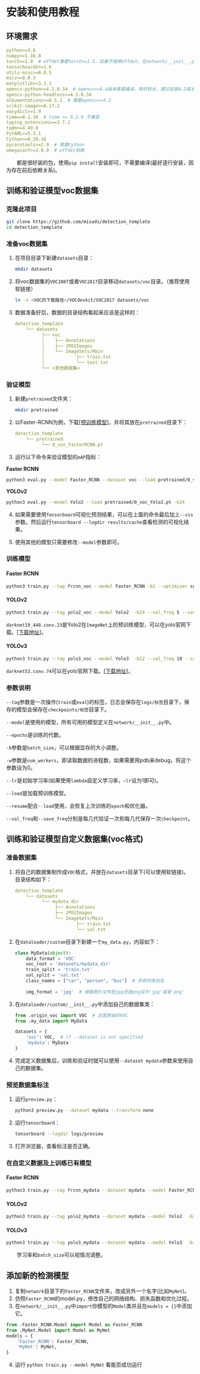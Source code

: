 # 安装和使用教程

## 环境需求

```yaml
python>=3.6
numpy>=1.16.0
torch>=1.0  # effdet需要torch>=1.5，如果不使用effdet，在network/__init__.py下将其注释掉
tensorboardX>=1.6
utils-misc>=0.0.5
mscv>=0.0.3
matplotlib>=3.1.1
opencv-python>=4.2.0.34  # opencv>=4.4版本需要编译，耗时较长，建议安装4.2版本
opencv-python-headless>=4.2.0.34
albumentations>=0.5.1  # 需要opencv>=4.2
scikit-image>=0.17.2
easydict>=1.9
timm==0.1.30  # timm >= 0.2.0 不兼容 
typing_extensions==3.7.2
tqdm>=4.49.0
PyYAML>=5.3.1
Cython>=0.29.16
pycocotools>=2.0  # 需要Cython
omegaconf>=2.0.0  # effdet依赖

```

　　都是很好装的包，使用`pip install`安装即可，不需要编译(最好逐行安装，因为存在前后依赖关系)。

## 训练和验证模型voc数据集

### 克隆此项目

```bash
git clone https://github.com/misads/detection_template
cd detection_template
```

### 准备voc数据集

1. 在项目目录下新建`datasets`目录：

   ```bash
   mkdir datasets
   ```

2. 将voc数据集的`VOC2007`或者`VOC2017`目录移动`datasets/voc`目录。（推荐使用软链接）

   ```bash
   ln -s <VOC的下载路径>/VOCdevkit/VOC2017 datasets/voc
   ```

3. 数据准备好后，数据的目录结构看起来应该是这样的：

   ```yml
   detection_template
       └── datasets
             ├── voc           
             │    ├── Annotations
             │    ├── JPEGImages
             │    └── ImageSets/Main
             │            ├── train.txt
             │            └── test.txt
             └── <其他数据集>
   ```

### 验证模型


1. 新建`pretrained`文件夹：

   ```bash
   mkdir pretrained
   ```

2. 以Faster-RCNN为例，下载[[预训练模型]](https://github.com/misads/detection_template#%E9%A2%84%E8%AE%AD%E7%BB%83%E6%A8%A1%E5%9E%8B)，并将其放在`pretrained`目录下：

   ```yml
   detection_template
       └── pretrained
             └── 0_voc_FasterRCNN.pt
   ```

3. 运行以下命令来验证模型的`mAP`指标：

**Faster RCNN**

   ```bash
   python3 eval.py --model Faster_RCNN --dataset voc --load pretrained/0_voc_FasterRCNN.pt -b1
   ```

**YOLOv2**

   ```bash
   python3 eval.py --model Yolo2 --load pretrained/0_voc_Yolo2.pt -b24 
   ```

4. 如果需要使用`Tensorboard`可视化预测结果，可以在上面的命令最后加上`--vis`参数。然后运行`tensorboard --logdir results/cache`查看检测的可视化结果。

4. 使用其他的模型只需要修改`--model`参数即可。

### 训练模型

#### Faster RCNN

```bash
python3 train.py --tag frcnn_voc --model Faster_RCNN -b1 --optimizer sgd --val_freq 1 --save_freq 1 --lr 0.001
```

#### YOLOv2

```bash
python3 train.py --tag yolo2_voc --model Yolo2  -b24 --val_freq 5 --save_freq 5 --optimizer sgd --lr 0.00005 --scheduler 10x --weights pretrained/darknet19_448.conv.23
```

`darknet19_448.conv.23`是Yolo2在`ImageNet`上的预训练模型，可以在yolo官网下载。[[下载地址]](https://pjreddie.com/media/files/darknet19_448.conv.23)。

#### YOLOv3

```bash
python3 train.py --tag yolo3_voc --model Yolo3  -b12 --val_freq 10 --save_freq 10 --optimizer sgd --lr 0.0001 --scheduler 10x --weights pretrained/darknet53.conv.74
```

`darknet53.conv.74`可以在yolo官网下载。[[下载地址]](https://pjreddie.com/media/files/darknet19_448.conv.23)。

### 参数说明

`--tag`参数是一次操作(`train`或`eval`)的标签，日志会保存在`logs/标签`目录下，保存的模型会保存在`checkpoints/标签`目录下。  

`--model`是使用的模型，所有可用的模型定义在`network/__init__.py`中。  

`--epochs`是训练的代数。  

`-b`参数是`batch_size`，可以根据显存的大小调整。  

`-w`参数是`num_workers`，即读取数据的进程数，如果需要用pdb来debug，将这个参数设为0。  

`--lr`是初始学习率(如果使用`lambda`自定义学习率，`—lr`设为1即可)。

`--load`是加载预训练模型。  

`--resume`配合`--load`使用，会恢复上次训练的`epoch`和优化器。  

`--val_freq`和`--save_freq`分别是每几代验证一次和每几代保存一次`checkpoint`。

## 训练和验证模型自定义数据集(voc格式)

### 准备数据集

1. 将自己的数据集制作成`VOC`格式，并放在`datasets`目录下(可以使用软链接)。目录结构如下：

   ```yml
   detection_template
       └── datasets
             └── mydata_dir    
                  ├── Annotations
                  ├── JPEGImages
                  └── ImageSets/Main
                          ├── train.txt
                          └── val.txt
   ```

2. 在`dataloader/custom`目录下新建一个`my_data.py`，内容如下：

   ```python
   class MyData(object):
       data_format = 'VOC'
       voc_root = 'datasets/mydata_dir'
       train_split = 'train.txt'
       val_split = 'val.txt' 
       class_names = ["car", "person", "bus"]  # 所有的类别名
       
       img_format = 'jpg'  # 根据图片文件是jpg还是png设为'jpg'或者'png'
   ```

3. 在`dataloader/custom/__init__.py`中添加自己的数据集类：

   ```python
   from .origin_voc import VOC  # 这是原始的VOC
   from .my_data import MyData
   
   datasets = {
       'voc': VOC,  # if --dataset is not specified
       'mydata': MyData
   }
   ```

4. 完成定义数据集后，训练和验证时就可以使用`--dataset mydata`参数来使用自己的数据集。

### 预览数据集标注

1. 运行`preview.py`：

   ```bash
   python3 preview.py --dataset mydata --transform none
   ```

2. 运行`tensorboard`：

   ```bash
   tensorboard --logdir logs/preview
   ```

3. 打开浏览器，查看标注是否正确。

### 在自定义数据及上训练已有模型

#### Faster RCNN

```bash
python3 train.py --tag frcnn_mydata --dataset mydata --model Faster_RCNN -b1 --optimizer sgd --val_freq 1 --save_freq 1 --lr 0.001
```

#### YOLOv2

```bash
python3 train.py --tag yolo2_mydata --dataset mydata --model Yolo2  -b24 --val_freq 5 --save_freq 5 --optimizer sgd --lr 0.00005 --scheduler 10x --weights pretrained/darknet19_448.conv.23
```

#### YOLOv3

```bash
python3 train.py --tag yolo3_mydata --dataset mydata --model Yolo3  -b12 --val_freq 10 --save_freq 10 --optimizer sgd --lr 0.0001 --scheduler 10x --weights pretrained/darknet53.conv.74
```

　　学习率和`batch_size`可以视情况调整。

## 添加新的检测模型

1. 复制`network`目录下的`Faster_RCNN`文件夹，改成另外一个名字(比如`MyNet`)。
2. 仿照`Faster_RCNN`的model.py，修改自己的网络结构、损失函数和优化过程。
3. 在`network/__init__.py`中`import`你模型的`Model`类并且在`models = {}`中添加它。

```python
from .Faster_RCNN.Model import Model as Faster_RCNN
from .MyNet.Model import Model as MyNet
models = {
    'Faster_RCNN': Faster_RCNN,
    'MyNet': MyNet,
}
```

4. 运行 `python train.py --model MyNet` 看能否成功运行

